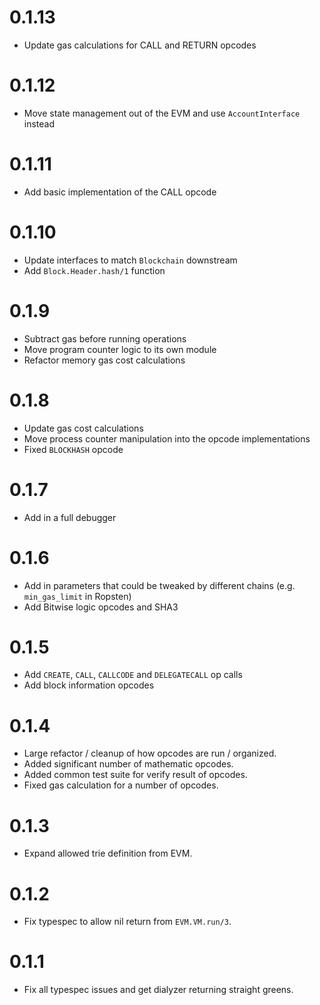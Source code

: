 # 0.1.13
* Update gas calculations for CALL and RETURN opcodes
# 0.1.12
* Move state management out of the EVM and use `AccountInterface` instead
# 0.1.11
* Add basic implementation of the CALL opcode
# 0.1.10
* Update interfaces to match `Blockchain` downstream
* Add `Block.Header.hash/1` function
# 0.1.9
* Subtract gas before running operations
* Move program counter logic to its own module
* Refactor memory gas cost calculations
# 0.1.8
* Update gas cost calculations
* Move process counter manipulation into the opcode implementations
* Fixed `BLOCKHASH` opcode
# 0.1.7
* Add in a full debugger
# 0.1.6
* Add in parameters that could be tweaked by different chains (e.g. `min_gas_limit` in Ropsten)
* Add Bitwise logic opcodes and SHA3
# 0.1.5
* Add `CREATE`, `CALL`, `CALLCODE` and `DELEGATECALL` op calls
* Add block information opcodes
# 0.1.4
* Large refactor / cleanup of how opcodes are run / organized.
* Added significant number of mathematic opcodes.
* Added common test suite for verify result of opcodes.
* Fixed gas calculation for a number of opcodes.
# 0.1.3
* Expand allowed trie definition from EVM.
# 0.1.2
* Fix typespec to allow nil return from `EVM.VM.run/3`.
# 0.1.1
* Fix all typespec issues and get dialyzer returning straight greens.
